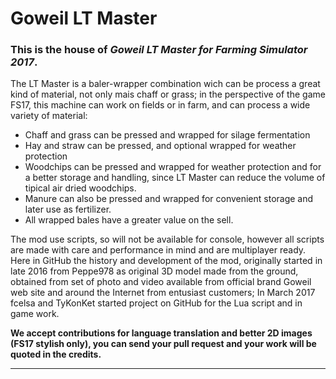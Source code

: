 # Goweil LT Master
### **This is the house of *Goweil LT Master for Farming Simulator 2017*.**

The LT Master is a baler-wrapper combination wich can be process a great kind of material, not only mais chaff or grass; in the perspective of the game FS17, this machine can work on fields or in farm, and can process a wide variety of material:

 - Chaff and grass can be pressed and wrapped for silage fermentation
 - Hay and straw can be pressed, and optional wrapped for weather protection
 - Woodchips can be pressed and wrapped for weather protection and for a better storage and handling, since LT Master can reduce the volume of tipical air dried woodchips.
 - Manure can also be pressed and wrapped for convenient storage and later use as fertilizer.
 - All wrapped bales have a greater value on the sell.

The mod use scripts, so will not be available for console, however all scripts are made with care and performance in mind and are multiplayer ready.
Here in GitHub the history and development of the mod, originally started in late 2016 from Peppe978 as original 3D model made from the ground, obtained from set of photo and video available from official brand Goweil web site and around the Internet from entusiast customers; In March 2017 fcelsa and TyKonKet started project on GitHub for the Lua script and in game work.

**We accept contributions for language translation and better 2D images (FS17 stylish only), you can send your pull request and your work will be quoted in the credits.**

---